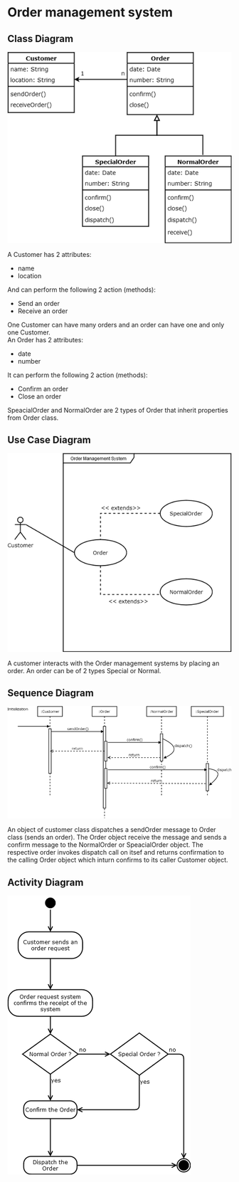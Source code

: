 # Order management system
## Class Diagram
![Alt text](./class.png?raw=true "Title")

<p>
A Customer has 2 attributes:
<ul>
<li>name</li>
<li>location</li>
</ul>
And can perform the following 2 action (methods):
<ul>
<li>Send an order</li>
<li>Receive an order</li>
</ul>
One Customer can have many orders and an order can have one and only one Customer. <br>
An Order has 2 attributes:
<ul>
<li>date</li>
<li>number</li>
</ul>
It can perform the following 2 action (methods):
<ul>
<li>Confirm an order</li>
<li>Close an order</li>
</ul>
</p>
SpeacialOrder and NormalOrder are 2 types of Order that inherit properties from Order class. <br>

## Use Case Diagram
![Alt text](./usecase.png?raw=true "Title")

<p>
A customer interacts with the Order management systems by placing an order.
An order can be of 2 types Special or Normal.
</p>

## Sequence Diagram
![Alt text](./sequence.png?raw=true "Title")

<p>
An object of customer class dispatches a sendOrder message to Order class (sends an order). The Order object receive the message and sends a confirm message to the NormalOrder or SpeacialOrder object. The respective order invokes dispatch call on itsef and returns confirmation to the calling Order object which inturn confirms to its caller Customer object.
</p>

## Activity Diagram
![Alt text](./activity.png?raw=true "Title")